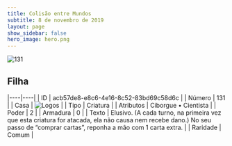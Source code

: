 ```yaml
---
title: Colisão entre Mundos
subtitle: 8 de novembro de 2019
layout: page
show_sidebar: false
hero_image: hero.png
---
```


![131](https://cdn.keyforgegame.com/media/card_front/pt/452_131_7VHQP6RWC43R_pt.png)

## Filha

|----|----|
| ID | acb57de8-e8c6-4e16-8c52-83bd69c58d6c |
| Número | 131 |
| Casa | ![Logos](https://archonarcana.com/images/thumb/c/ce/Logos.png/22px-Logos.png "Logos") |
| Tipo | Criatura |
| Atributos | Ciborgue • Cientista |
| Poder | 2 |
| Armadura | 0 |
| Texto | Elusivo. (A cada turno, na primeira vez que esta criatura for atacada, ela não causa nem recebe dano.) No seu passo de “comprar cartas”, reponha a mão com 1 carta extra. |
| Raridade | Comum |
